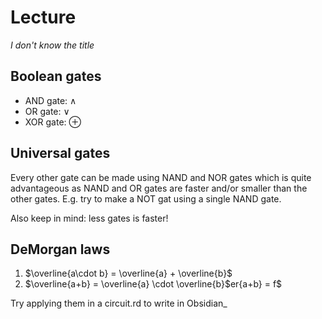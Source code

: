 # Lecture
_I don't know the title_

## Boolean gates
- AND gate: $\land$
- OR gate: $\lor$
- XOR gate: $\oplus$

## Universal gates
Every other gate can be made using NAND and NOR gates which is quite advantageous as NAND and OR gates are faster and/or smaller than the other gates. E.g. try to make a NOT gat using a single NAND gate.

Also keep in mind: less gates is faster!

## DeMorgan laws
1. $\overline{a\cdot b} = \overline{a} + \overline{b}$
2. $\overline{a+b} = \overline{a} \cdot \overline{b}$er{a+b} = f$

Try applying them in a circuit.rd to write in Obsidian_